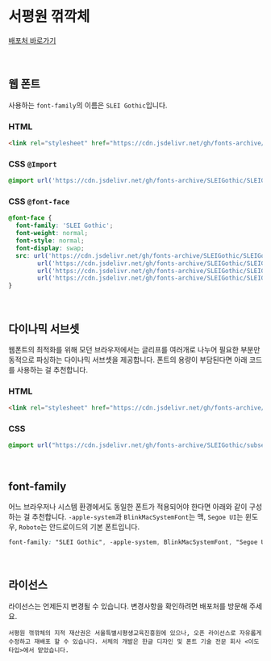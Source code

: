 # 서평원 꺾깍체

[배포처 바로가기](https://slei.seoul.kr/introduce/brand/typeface.do)

&nbsp;

## 웹 폰트

사용하는 `font-family`의 이름은 `SLEI Gothic`입니다.

### HTML

```html
<link rel="stylesheet" href="https://cdn.jsdelivr.net/gh/fonts-archive/SLEIGothic/SLEIGothic.css" type="text/css"/>
```

### CSS `@Import`

```css
@import url('https://cdn.jsdelivr.net/gh/fonts-archive/SLEIGothic/SLEIGothic.css');
```

### CSS `@font-face`

```css
@font-face {
  font-family: 'SLEI Gothic';
  font-weight: normal;
  font-style: normal;
  font-display: swap;
  src: url('https://cdn.jsdelivr.net/gh/fonts-archive/SLEIGothic/SLEIGothic.woff2') format('woff2'),
        url('https://cdn.jsdelivr.net/gh/fonts-archive/SLEIGothic/SLEIGothic.woff') format('woff'),
        url('https://cdn.jsdelivr.net/gh/fonts-archive/SLEIGothic/SLEIGothic.otf') format('opentype'),
        url('https://cdn.jsdelivr.net/gh/fonts-archive/SLEIGothic/SLEIGothic.ttf') format('truetype');
}
```

&nbsp;

## 다이나믹 서브셋

웹폰트의 최적화를 위해 모던 브라우저에서는 글리프를 여러개로 나누어 필요한 부분만 동적으로 파싱하는 다이나믹 서브셋을 제공합니다. 폰트의 용량이 부담된다면 아래 코드를 사용하는 걸 추천합니다.

### HTML

```html
<link rel="stylesheet" href="https://cdn.jsdelivr.net/gh/fonts-archive/SLEIGothic/subsets/SLEIGothic-dynamic-subset.css" type="text/css"/>
```

### CSS

```css
@import url("https://cdn.jsdelivr.net/gh/fonts-archive/SLEIGothic/subsets/SLEIGothic-dynamic-subset.css");
```

&nbsp;

## font-family

어느 브라우저나 시스템 환경에서도 동일한 폰트가 적용되어야 한다면 아래와 같이 구성하는 걸 추천합니다. `-apple-system`과 `BlinkMacSystemFont`는 맥, `Segoe UI`는 윈도우, `Roboto`는 안드로이드의 기본 폰트입니다.

```css
font-family: "SLEI Gothic", -apple-system, BlinkMacSystemFont, "Segoe UI",Roboto, Oxygen, Ubuntu, Cantarell, "Open Sans", "Helvetica Neue", sans-serif;
```

&nbsp;

## 라이선스

라이선스는 언제든지 변경될 수 있습니다. 변경사항을 확인하려면 배포처를 방문해 주세요.

```
서평원 꺾깎체의 지적 재산권은 서울특별시평생교육진흥원에 있으나, 오픈 라이선스로 자유롭게 수정하고 재배포 할 수 있습니다. 서체의 개발은 한글 디자인 및 폰트 기술 전문 회사 <이도타입>에서 맡았습니다.
```
